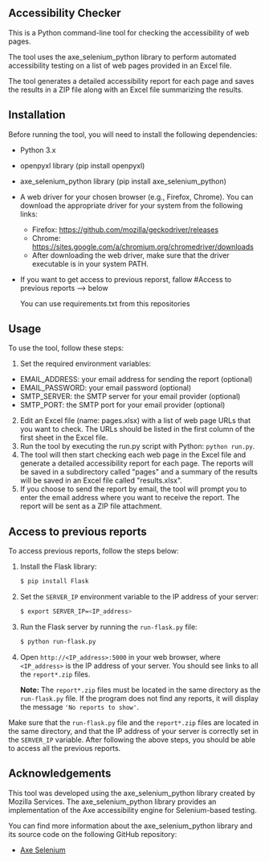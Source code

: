 
## Accessibility Checker
This is a Python command-line tool for checking the accessibility of web pages. 

The tool uses the axe_selenium_python library to perform automated accessibility testing on a list of web pages provided in an Excel file. 

The tool generates a detailed accessibility report for each page and saves the results in a ZIP file along with an Excel file summarizing the results.


## Installation

Before running the tool, you will need to install the following dependencies:

- Python 3.x
- openpyxl library (pip install openpyxl)
- axe_selenium_python library (pip install axe_selenium_python)
- A web driver for your chosen browser (e.g., Firefox, Chrome). You can download the appropriate driver for your system from the following links:
  - Firefox: https://github.com/mozilla/geckodriver/releases
  - Chrome: https://sites.google.com/a/chromium.org/chromedriver/downloads
  - After downloading the web driver, make sure that the driver executable is in your system PATH.
- If you want to get access to previous reporst, fallow #Access to previous reports --> below

  You can use requirements.txt from this repositories


## Usage
To use the tool, follow these steps:


1. Set the required environment variables:
  - EMAIL_ADDRESS: your email address for sending the report (optional)
- EMAIL_PASSWORD: your email password (optional)
- SMTP_SERVER: the SMTP server for your email provider (optional)
- SMTP_PORT: the SMTP port for your email provider (optional)
2. Edit an Excel file (name: pages.xlsx) with a list of web page URLs that you want to check. The URLs should be listed in the first column of the first sheet in the Excel file.
3. Run the tool by executing the run.py script with Python: ```python run.py```.
4. The tool will then start checking each web page in the Excel file and generate a detailed accessibility report for each page. The reports will be saved in a subdirectory called "pages" and a summary of the results will be saved in an Excel file called "results.xlsx".
5. If you choose to send the report by email, the tool will prompt you to enter the email address where you want to receive the report. The report will be sent as a ZIP file attachment.


## Access to previous reports

To access previous reports, follow the steps below:

1. Install the Flask library:

   ```bash
   $ pip install Flask
   ```

2. Set the `SERVER_IP` environment variable to the IP address of your server:

   ```bash
   $ export SERVER_IP=<IP_address>
   ```

3. Run the Flask server by running the `run-flask.py` file:

   ```bash
   $ python run-flask.py
   ```

4. Open `http://<IP_address>:5000` in your web browser, where `<IP_address>` is the IP address of your server. You should see links to all the `report*.zip` files.

   **Note:** The `report*.zip` files must be located in the same directory as the `run-flask.py` file. If the program does not find any reports, it will display the message `'No reports to show'`.

Make sure that the `run-flask.py` file and the `report*.zip` files are located in the same directory, and that the IP address of your server is correctly set in the `SERVER_IP` variable. After following the above steps, you should be able to access all the previous reports.



## Acknowledgements

This tool was developed using the axe_selenium_python library created by Mozilla Services. The axe_selenium_python library provides an implementation of the Axe accessibility engine for Selenium-based testing.

You can find more information about the axe_selenium_python library and its source code on the following GitHub repository:

 - [Axe Selenium](https://github.com/mozilla-services/axe-selenium-python)


